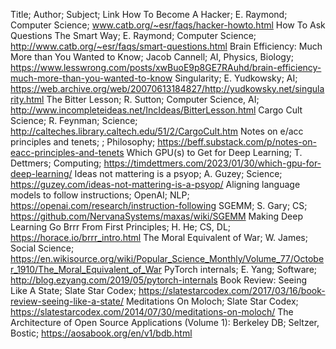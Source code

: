 Title; Author; Subject; Link
How To Become A Hacker; E. Raymond; Computer Science; www.catb.org/~esr/faqs/hacker-howto.html
How To Ask Questions The Smart Way; E. Raymond; Computer Science; http://www.catb.org/~esr/faqs/smart-questions.html
Brain Efficiency: Much More than You Wanted to Know; Jacob Cannell; AI, Physics, Biology; https://www.lesswrong.com/posts/xwBuoE9p8GE7RAuhd/brain-efficiency-much-more-than-you-wanted-to-know
Singularity; E. Yudkowsky; AI; https://web.archive.org/web/20070613184827/http://yudkowsky.net/singularity.html
The Bitter Lesson; R. Sutton; Computer Science, AI; http://www.incompleteideas.net/IncIdeas/BitterLesson.html
Cargo Cult Science; R. Feynman; Science; http://calteches.library.caltech.edu/51/2/CargoCult.htm
Notes on e/acc principles and tenets; ; Philosophy; https://beff.substack.com/p/notes-on-eacc-principles-and-tenets
Which GPU(s) to Get for Deep Learning; T. Dettmers; Computing; https://timdettmers.com/2023/01/30/which-gpu-for-deep-learning/
Ideas not mattering is a psyop; A. Guzey; Science; https://guzey.com/ideas-not-mattering-is-a-psyop/
Aligning language models to follow instructions; OpenAI; NLP; https://openai.com/research/instruction-following
SGEMM; S. Gary; CS; https://github.com/NervanaSystems/maxas/wiki/SGEMM
Making Deep Learning Go Brrr From First Principles; H. He; CS, DL; https://horace.io/brrr_intro.html
The Moral Equivalent of War; W. James; Social Science; https://en.wikisource.org/wiki/Popular_Science_Monthly/Volume_77/October_1910/The_Moral_Equivalent_of_War
PyTorch internals; E. Yang; Software; http://blog.ezyang.com/2019/05/pytorch-internals
Book Review: Seeing Like A State; Slate Star Codex; https://slatestarcodex.com/2017/03/16/book-review-seeing-like-a-state/
Meditations On Moloch; Slate Star Codex; https://slatestarcodex.com/2014/07/30/meditations-on-moloch/
The Architecture of Open Source Applications (Volume 1): Berkeley DB; Seltzer, Bostic; https://aosabook.org/en/v1/bdb.html
